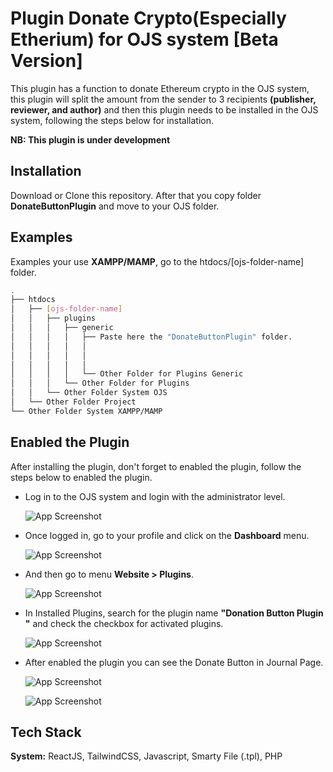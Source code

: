 
# Plugin Donate Crypto(Especially Etherium) for OJS system [Beta Version]

This plugin has a function to donate Ethereum crypto in the OJS system, this plugin will split the amount from the sender to 3 recipients **(publisher, reviewer, and author)** and then this plugin needs to be installed in the OJS system, following the steps below for installation.

**NB: This plugin is under development**


## Installation

Download or Clone this repository. After that you copy folder **DonateButtonPlugin** and move to your OJS folder.

    
## Examples

Examples your use **XAMPP/MAMP**, go to the htdocs/[ojs-folder-name] folder.

```bash
.
├── htdocs
│   ├── [ojs-folder-name]
│   │   ├── plugins
│   │   │   ├── generic
│   │   │   │   ├── Paste here the "DonateButtonPlugin" folder.
│   │   │   │   │   
│   │   │   │   │   
│   │   │   │   │   
│   │   │   │   └── Other Folder for Plugins Generic
│   │   │   └── Other Folder for Plugins
│   │   └── Other Folder System OJS
│   └── Other Folder Project
└── Other Folder System XAMPP/MAMP
```



## Enabled the Plugin

After installing the plugin, don't forget to enabled the plugin, follow the steps below to enabled the plugin.

- Log in to the OJS system and login with the administrator level.

    ![App Screenshot](https://github.com/dannyjiustian/DonateCryptoPlugin/assets/26474898/6a5e651d-b4b4-453e-b154-056f0a7678eb)

- Once logged in, go to your profile and click on the **Dashboard** menu.

    ![App Screenshot](https://github.com/dannyjiustian/DonateCryptoPlugin/assets/26474898/c5b84267-155d-4b39-9436-7f3c11a74673)

- And then go to menu **Website > Plugins**.

    ![App Screenshot](https://github.com/dannyjiustian/DonateCryptoPlugin/assets/26474898/01d95d23-c2aa-44d0-84e9-b88704df854c)

- In Installed Plugins, search for the plugin name **"Donation Button Plugin "** and check the checkbox for activated plugins.
  
    ![App Screenshot](https://github.com/dannyjiustian/DonateCryptoPlugin/assets/26474898/f3f3961a-4871-49bd-9688-b32e7312ce43)

- After enabled the plugin you can see the Donate Button in Journal Page.

    ![App Screenshot](https://github.com/dannyjiustian/DonateCryptoPlugin/assets/26474898/315f629c-2cc8-479b-91bf-a9eb9128f391)
  
    ![App Screenshot](https://github.com/dannyjiustian/DonateCryptoPlugin/assets/26474898/d4e992ac-5013-4103-a219-9aaee409d327)



## Tech Stack

**System:** ReactJS, TailwindCSS, Javascript, Smarty File (.tpl), PHP

